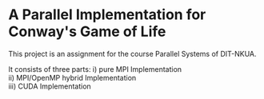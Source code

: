 # A Parallel Implementation for Conway's Game of Life

This project is an assignment for the course Parallel Systems of DIT-NKUA.

It consists of three parts:
  i) pure MPI Implementation <br />
 ii) MPI/OpenMP hybrid Implementation <br />
iii) CUDA Implementation <br />
